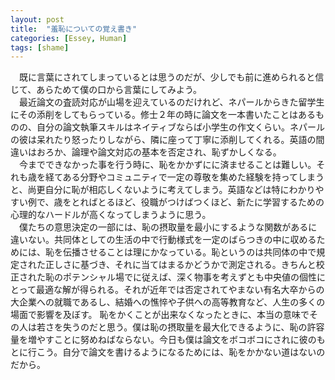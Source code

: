 ```yaml
---
layout: post
title:  "羞恥についての覚え書き"
categories: [Essey, Human]
tags: [shame]
---
```

　既に言葉にされてしまっているとは思うのだが、少しでも前に進められると信じて、あらためて僕の口から言葉にしてみよう。  
　最近論文の査読対応が山場を迎えているのだけれど、ネパールからきた留学生にその添削をしてもらっている。修士２年の時に論文を一本書いたことはあるものの、自分の論文執筆スキルはネイティブならば小学生の作文くらい。ネパールの彼は呆れたり怒ったりしながら、隣に座って丁寧に添削してくれる。英語の間違いはおろか、論理や論文対応の基本を否定され、恥ずかしくなる。  
　今までできなかった事を行う時に、恥をかかずにに済ませることは難しい。それも歳を経てある分野やコミュニティで一定の尊敬を集めた経験を持ってしまうと、尚更自分に恥が相応しくないように考えてしまう。英語などは特にわかりやすい例で、歳をとればとるほど、役職がつけばつくほど、新たに学習するための心理的なハードルが高くなってしまうように思う。  
　僕たちの意思決定の一部には、恥の摂取量を最小にするような関数があるに違いない。共同体としての生活の中で行動様式を一定のばらつきの中に収めるためには、恥を伝播させることは理にかなっている。恥というのは共同体の中で規定された正しさに基づき、それに当てはまるかどうかで測定される。きちんと校正された恥のポテンシャル場でに従えば、深く物事を考えずとも中央値の個性にとって最適な解が得られる。それが近年では否定されてやまない有名大卒からの大企業への就職であるし、結婚への憔悴や子供への高等教育など、人生の多くの場面で影響を及ぼす。
 恥をかくことが出来なくなったときに、本当の意味でその人は若さを失うのだと思う。僕は恥の摂取量を最大化できるように、恥の許容量を増やすことに努めねばならない。今日も僕は論文をボコボコにされに彼のもとに行こう。自分で論文を書けるようになるためには、恥をかかない道はないのだから。
